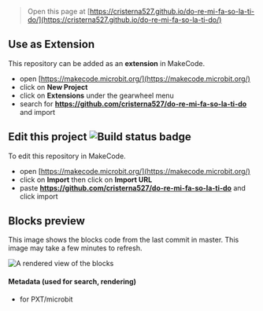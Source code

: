 
> Open this page at [https://cristerna527.github.io/do-re-mi-fa-so-la-ti-do/](https://cristerna527.github.io/do-re-mi-fa-so-la-ti-do/)

## Use as Extension

This repository can be added as an **extension** in MakeCode.

* open [https://makecode.microbit.org/](https://makecode.microbit.org/)
* click on **New Project**
* click on **Extensions** under the gearwheel menu
* search for **https://github.com/cristerna527/do-re-mi-fa-so-la-ti-do** and import

## Edit this project ![Build status badge](https://github.com/cristerna527/do-re-mi-fa-so-la-ti-do/workflows/MakeCode/badge.svg)

To edit this repository in MakeCode.

* open [https://makecode.microbit.org/](https://makecode.microbit.org/)
* click on **Import** then click on **Import URL**
* paste **https://github.com/cristerna527/do-re-mi-fa-so-la-ti-do** and click import

## Blocks preview

This image shows the blocks code from the last commit in master.
This image may take a few minutes to refresh.

![A rendered view of the blocks](https://github.com/cristerna527/do-re-mi-fa-so-la-ti-do/raw/master/.github/makecode/blocks.png)

#### Metadata (used for search, rendering)

* for PXT/microbit
<script src="https://makecode.com/gh-pages-embed.js"></script><script>makeCodeRender("{{ site.makecode.home_url }}", "{{ site.github.owner_name }}/{{ site.github.repository_name }}");</script>
